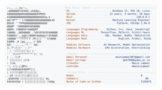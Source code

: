 <picture>
  <source srcset="https://raw.githubusercontent.com/mmazinjameel/mmazinjameel/main/dark_mode.svg?v=1742703095" media="(prefers-color-scheme: dark)">
  <img src="https://raw.githubusercontent.com/mmazinjameel/mmazinjameel/main/light_mode.svg?v=1742703095">
</picture>
